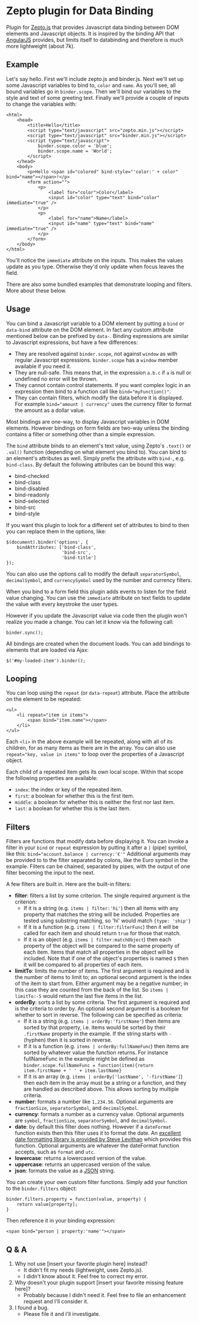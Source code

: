 Zepto plugin for Data Binding
==================

Plugin for [Zepto.js](http://zeptojs.com) that provides Javascript data binding between DOM elements and Javascript objects.  It is inspired by the binding API that [AngularJS](http://angularjs.org) provides, but limits itself to databinding and therefore is much more lightweight (about 7k).

## Example ##

Let's say hello.  First we'll include zepto.js and binder.js.  Next we'll set up some Javascript variables to bind to, `color` and `name`.  As you'll see, all bound variables go in `binder.scope`.  Then we'll bind our variables to the style and text of some greeting text.  Finally we'll provide a couple of inputs to change the variables with:

	<html>
		<head>
			<title>Hello</title>
			<script type="text/javascript" src="zepto.min.js"></script>
			<script type="text/javascript" src="binder.min.js"></script>
			<script type="text/javascript">
				binder.scope.color = 'blue';
				binder.scope.name = 'World';
			</script>
		</head>
		<body>
			<p>Hello <span id="colored" bind-style="'color:' + color" bind="name"></span>!</p>
			<form action="">
				<p>
					<label for="color">Color</label>
					<input id="color" type="text" bind="color" immediate="true" />
				</p>
				<p>
					<label for="name">Name</label>
					<input id="name" type="text" bind="name" immediate="true" />
				</p>
			</form>
		</body>
	</html>

You'll notice the `immediate` attribute on the inputs.  This makes the values update as you type.  Otherwise they'd only update when focus leaves the field.

There are also some bundled examples that demonstrate looping and filters.  More about these below.

## Usage ##

You can bind a Javascript variable to a DOM element by putting a `bind` or `data-bind` attribute on the DOM element.  In fact any custom attribute mentioned below can be prefixed by `data-`.  Binding expressions are similar to Javascript expressions, but have a few differences:

* They are resolved against `binder.scope`, not against `window` as with regular Javascript expressions.  `binder.scope` has a `window` member available if you need it.
* They are null-safe.  This means that, in the expression `a.b.c` if `a` is null or undefined no error will be thrown.
* They cannot contain control statements.  If you want complex logic in an expression then bind to a function call like `bind="myFunction()"`.
* They can contain filters, which modify the data before it is displayed.  For example `bind="amount | currency"` uses the currency filter to format the amount as a dollar value.

Most bindings are one-way, to display Javascript variables in DOM elements.  However bindings on form fields are two-way unless the binding contains a filter or something other than a simple expression.

The `bind` attribute binds to an element's text value, using Zepto's `.text()` or `.val()` function (depending on what element you bind to).  You can bind to an element's attributes as well.  Simply prefix the attribute with `bind-`, e.g. `bind-class`.  By default the following attributes can be bound this way:

* bind-checked
* bind-class
* bind-disabled
* bind-readonly
* bind-selected
* bind-src
* bind-style

If you want this plugin to look for a different set of attributes to bind to then you can replace them in the options, like:

	$(document).binder('options', {
		bindAttributes: ['bind-class',
						 'bind-src',
						 'bind-title']
	});

You can also use the options call to modify the default `separatorSymbol`, `decimalSymbol`, and `currencySymbol` used by the number and currency filters.

When you bind to a form field this plugin adds events to listen for the field value changing.  You can use the `immediate` attribute on text fields to update the value with every keystroke the user types.

However if you update the Javascript value via code then the plugin won't realize you made a change.  You can let it know via the following call:

	binder.sync();

All bindings are created when the document loads.  You can add bindings to elements that are loaded via Ajax:

	$('#my-loaded-item').binder();

## Looping ##

You can loop using the `repeat` (or `data-repeat`) attribute.  Place the attribute on the element to be repeated:

	<ul>
		<li repeat="item in items">
			<span bind="item.name"></span>
		</li>
	</ul>

Each `<li>` in the above example will be repeated, along with all of its children, for as many items as there are in the array.  You can also use `repeat="key, value in items"` to loop over the properties of a Javascript object.

Each child of a repeated item gets its own local scope.  Within that scope the following properties are available:

* `index`: the index or key of the repeated item.
* `first`: a boolean for whether this is the first item.
* `middle`: a boolean for whether this is neither the first nor last item.
* `last`: a boolean for whether this is the last item.

## Filters ##

Filters are functions that modify data before displaying it.  You can invoke a filter in your `bind` or `repeat` expression by putting it after a `|` (pipe) symbol, like this: `bind="account.balance | currency:'€'"`  Additional arguments may be provided to to the filter separated by colons, like the Euro symbol in the example.  Filters can be chained, separated by pipes, with the output of one filter becoming the input to the next.

A few filters are built in.  Here are the built-in filters:

* **filter**: filters a list by some criterion.  The single required argument is the criterion:
	* If it is a string (e.g. `items | filter:'hi'`) then all items with any property that matches the string will be included.  Properties are tested using substring matching, so 'hi' would match `{type: 'ship'}`
	* If it is a function (e.g. `items | filter:filterFunc`) then it will be called for each item and should return `true` for those that match.
	* If it is an object (e.g. `items | filter:matchObject`) then each property of the object will be compared to the same property of each item.  Items that match all properties in the object will be included.  Note that if one of the object's properties is named `$` then it will be compared to all properties of each item.
* **limitTo**: limits the number of items.  The first argument is required and is the number of items to limit to; an optional second argument is the index of the item to start from.  Either argument may be a negative number; in this case they are counted from the back of the list.  So `items | limitTo:-5` would return the last five items in the list.
* **orderBy**: sorts a list by some criteria.  The first argument is required and is the criteria to order by.  An optional second argument is a boolean for whether to sort in reverse.  The following can be specified as criteria:
	* If it is a string (e.g. `items | orderBy:'firstName'`) then items are sorted by that property, i.e. items would be sorted by their `.firstName` property in the example.  If the string starts with `-` (hyphen) then it is sorted in reverse.
	* If it is a function (e.g. `items | orderBy:fullNameFunc`) then items are sorted by whatever value the function returns.  For instance fullNameFunc in the example might be defined as `binder.scope.fullNameFunc = function(item){return item.firstName + ' ' + item.lastName}`
	* If it is an array (e.g. `items | orderBy['lastName', '-firstName']`) then each item in the array must be a string or a function, and they are handled as described above.  This allows sorting by multiple criteria.
* **number**: formats a number like `1,234.56`.  Optional arguments are `fractionSize`, `separatorSymbol`, and `decimalSymbol`.
* **currency**: formats a number as a currency value.  Optional arguments are `symbol`, `fractionSize`, `separatorSymbol`, and `decimalSymbol`.
* **date**: by default this filter does nothing.  However if a `dateFormat` function exists then this filter uses it to format the date.  An [excellent date formatting library is provided by Steve Levithan](http://blog.stevenlevithan.com/archives/date-time-format) which provides this function.  Optional arguments are whatever the dateFormat function accepts, such as `format` and `utc`.
* **lowercase**: returns a lowercased version of the value.
* **uppercase**: returns an uppercased version of the value.
* **json**: formats the value as a [JSON](http://www.json.org) string.

You can create your own custom filter functions.  Simply add your function to the `binder.filters` object:

	binder.filters.property = function(value, property) {
		return value[property];
	}

Then reference it in your binding expression:

	<span bind="person | property:'name'"></span>

## Q & A ##

1. Why not use [insert your favorite plugin here] instead?
	* It didn't fit my needs (lightweight, uses Zepto.js).
	* I didn't know about it.  Feel free to correct my error.
2. Why doesn't your plugin support [insert your favorite missing feature here]?
	* Probably because I didn't need it.  Feel free to file an enhancement request and I'll consider it.
3. I found a bug.
	* Please file it and I'll investigate.